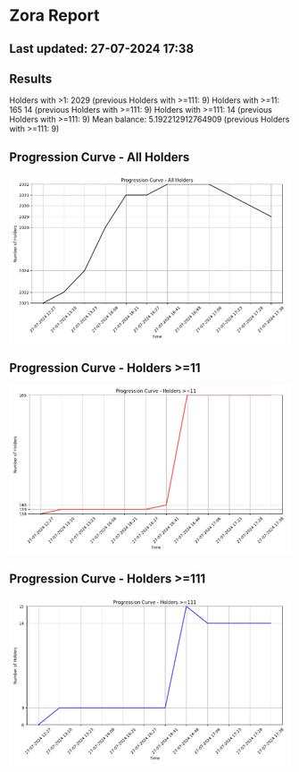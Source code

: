 # Zora Report
## Last updated: 27-07-2024 17:38
## Results
Holders with >1: 2029 (previous Holders with >=111: 9)
Holders with >=11: 165
14 (previous Holders with >=111: 9)
Holders with >=111: 14 (previous Holders with >=111: 9)
Mean balance: 5.192212912764909 (previous Holders with >=111: 9)
## Progression Curve - All Holders
![Progression Curve - All Holders](progression_curve_all.png)
## Progression Curve - Holders >=11
![Progression Curve - Holders >=11](progression_curve_gt_11.png)
## Progression Curve - Holders >=111
![Progression Curve - Holders >=111](progression_curve_gt_111.png)
